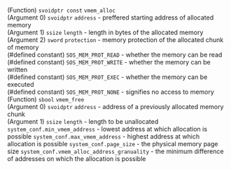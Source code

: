 (Function) `svoidptr const` `vmem_alloc`  
(Argument 0)
		`svoidptr` `address` - preffered starting address of allocated memory  
(Argument 1)
		`ssize` `length` - length in bytes of the allocated memory  
(Argument 2)
		`sword` `protection` - memory protection of the allocated chunk of memory  
(#defined constant) `SOS_MEM_PROT_READ` - whether the memory can be read  
(#defined constant) `SOS_MEM_PROT_WRITE` - whether the memory can be written  
(#defined constant) `SOS_MEM_PROT_EXEC` - whether the memory can be executed  
(#defined constant) `SOS_MEM_PROT_NONE` - signifies no access to memory  
(Function) `sbool` `vmem_free`  
(Argument 0)
		`svoidptr` `address` - address of a previously allocated memory chunk  
(Argument 1)
		`ssize` `length` - length to be unallocated  
	`system_conf.min_vmem_address` - lowest address at which allocation is possible
	`system_conf.max_vmem_address` - highest address at which allocation is possible
	`system_conf.page_size` - the physical memory page size
	`system_conf.vmem_alloc_address_granuality` - the minimum difference of addresses on which the allocation is possible
